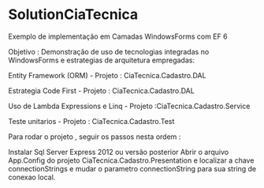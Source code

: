 # SolutionCiaTecnica
Exemplo de implementação em Camadas WindowsForms  com EF 6 

Objetivo : Demonstração de uso de tecnologias integradas no WindowsForms e estrategias 
de arquitetura empregadas:


Entity Framework (ORM) - Projeto : CiaTecnica.Cadastro.DAL

Estrategia Code First - Projeto : CiaTecnica.Cadastro.DAL

Uso de Lambda Expressions e Linq - Projeto :CiaTecnica.Cadastro.Service

Teste unitarios - Projeto : CiaTecnica.Cadastro.Test

Para rodar o projeto , seguir os passos nesta ordem :

Instalar Sql Server Express 2012 ou versão posterior
Abrir o arquivo App.Config do projeto CiaTecnica.Cadastro.Presentation e localizar a chave connectionStrings e 
mudar o parametro connectionString para sua string de conexao local.
